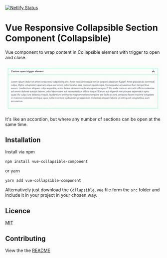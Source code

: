 [![Netlify Status](https://api.netlify.com/api/v1/badges/10d9afa3-016a-4707-9dcc-970a4e4a3ba9/deploy-status)](https://app.netlify.com/sites/vue-collapsible/deploys)

# Vue Responsive Collapsible Section Component (Collapsible)

Vue component to wrap content in Collapsible element with trigger to open and close.

![Alt text](src/assets/collapsible.gif)

It's like an accordion, but where any number of sections can be open at the same time.

## Installation

Install via npm

```
npm install vue-collapsible-component
```

or yarn

```
yarn add vue-collapsible-component
```

Alternatively just download the `Collapsible.vue` file form the `src` folder and include it in your project in your chosen way.

## Licence

[MIT](LICENCE.md)

## Contributing

View the the [README](CONTRIBUTING.md)
